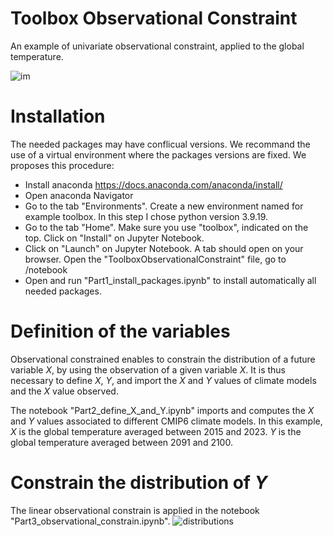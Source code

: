 # Toolbox Observational Constraint
An example of univariate observational constraint, applied to the global temperature.




![im](https://github.com/user-attachments/assets/a8fdfc8d-945b-4a05-8ba3-65b146f50f17)


# Installation 
The needed packages may have conflicual versions. We recommand the use of a virtual environment where the packages versions are fixed. We proposes this procedure:
- Install anaconda https://docs.anaconda.com/anaconda/install/
- Open anaconda Navigator
- Go to the tab "Environments". Create a new environment named for example toolbox. In this step I chose python version 3.9.19.
- Go to the tab "Home". Make sure you use "toolbox", indicated on the top. Click on "Install" on Jupyter Notebook.
- Click on "Launch" on Jupyter Notebook. A tab should open on your browser. Open the "ToolboxObservationalConstraint" file, go to /notebook
- Open and run "Part1_install_packages.ipynb" to install automatically all needed packages.


# Definition of the variables
Observational constrained enables to constrain the distribution of a future variable $X$, by using the observation of a given variable $X$. It is thus necessary to define $X$, $Y$, and import the $X$ and $Y$ values of climate models and the $X$ value observed.

The notebook "Part2_define_X_and_Y.ipynb" imports and computes the $X$ and $Y$ values associated to different CMIP6 climate models.
In this example, $X$ is the global temperature averaged between 2015 and 2023. $Y$ is the global temperature averaged between 2091 and 2100.

# Constrain the distribution of $Y$
The linear observational constrain is applied in the notebook "Part3_observational_constrain.ipynb".
![distributions](https://github.com/user-attachments/assets/ccefdadd-1e83-4ef5-b294-e56f4a3f8385)
